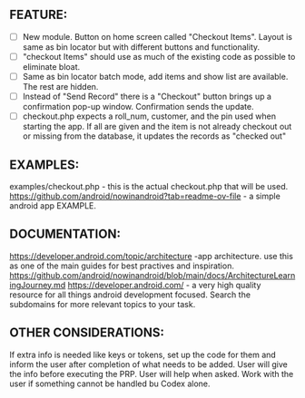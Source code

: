 ## FEATURE:

- [ ] New module. Button on home screen called "Checkout Items". Layout is same as bin locator but with different buttons and functionality.
- [ ] "checkout Items" should use as much of the existing code as possible to eliminate bloat.
- [ ] Same as bin locator batch mode, add items and show list are available. The rest are hidden.
- [ ] Instead of "Send Record" there is a "Checkout" button brings up a confirmation pop-up window. Confirmation sends the update.
- [ ] checkout.php expects a roll_num, customer, and the pin used when starting the app. If all are given and the item is not already checkout out or missing from the database, it updates the records as "checked out"

## EXAMPLES:

examples/checkout.php - this is the actual checkout.php that will be used.
https://github.com/android/nowinandroid?tab=readme-ov-file - a simple android app EXAMPLE.

## DOCUMENTATION:

https://developer.android.com/topic/architecture -app architecture. use this as one of the main guides for best practives and inspiration.
https://github.com/android/nowinandroid/blob/main/docs/ArchitectureLearningJourney.md
https://developer.android.com/ - a very high quality resource for all things android development focused. Search the subdomains for more relevant topics to your task.

## OTHER CONSIDERATIONS:

If extra info is needed like keys or tokens, set up the code for them and inform the user after completion of what needs to be added. User will give the info before executing the PRP.
User will help when asked. Work with the user if something cannot be handled bu Codex alone.
